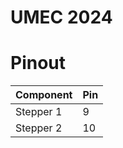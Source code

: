 # UMEC 2024


# Pinout

| Component | Pin |
|-----------|-----|
| Stepper 1 | 9   |
| Stepper 2 | 10|
